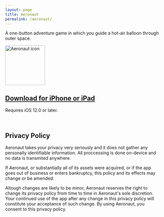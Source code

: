 ```yaml
---
layout: page
title: Aeronaut
permalink: /aeronaut/
---
```


A one-button adventure game in which you guide a hot-air balloon through outer space.

<img
src="{{ site.baseurl }}/images/apps/aeronaut.png"
alt="Aeronaut icon"
height="128"
style="padding: 0px">

## [Download for iPhone or iPad][aeronaut-store]

[aeronaut-store]: https://apps.apple.com/app/aeronaut/id1520819995

Requires iOS 12.0 or later.

<br/>

## Privacy Policy

Aeronaut takes your privacy very seriously and it does not gather any personally identifiable information. All proccessing is done on-device and no data is transmited anywhere.

If Aeronaut, or substantially all of its assets were acquired, or if the app goes out of business or enters bankruptcy, this policy and its effects may change or be amended.

Altough changes are likely to be minor, Aeronaut reserves the right to change its privacy policy from time to time in Aeronaut's sole discretion. Your continued use of the app after any change in this privacy policy will constitute your acceptance of such change. By using Aeronaut, you consent to this privacy policy.

